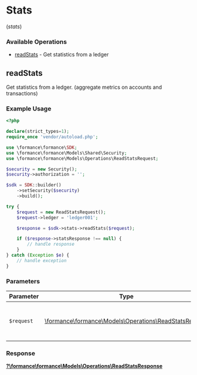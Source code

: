 # Stats
(*stats*)

### Available Operations

* [readStats](#readstats) - Get statistics from a ledger

## readStats

Get statistics from a ledger. (aggregate metrics on accounts and transactions)


### Example Usage

```php
<?php

declare(strict_types=1);
require_once 'vendor/autoload.php';

use \formance\formance\SDK;
use \formance\formance\Models\Shared\Security;
use \formance\formance\Models\Operations\ReadStatsRequest;

$security = new Security();
$security->authorization = '';

$sdk = SDK::builder()
    ->setSecurity($security)
    ->build();

try {
    $request = new ReadStatsRequest();
    $request->ledger = 'ledger001';

    $response = $sdk->stats->readStats($request);

    if ($response->statsResponse !== null) {
        // handle response
    }
} catch (Exception $e) {
    // handle exception
}
```

### Parameters

| Parameter                                                                                            | Type                                                                                                 | Required                                                                                             | Description                                                                                          |
| ---------------------------------------------------------------------------------------------------- | ---------------------------------------------------------------------------------------------------- | ---------------------------------------------------------------------------------------------------- | ---------------------------------------------------------------------------------------------------- |
| `$request`                                                                                           | [\formance\formance\Models\Operations\ReadStatsRequest](../../models/operations/ReadStatsRequest.md) | :heavy_check_mark:                                                                                   | The request object to use for the request.                                                           |


### Response

**[?\formance\formance\Models\Operations\ReadStatsResponse](../../models/operations/ReadStatsResponse.md)**

